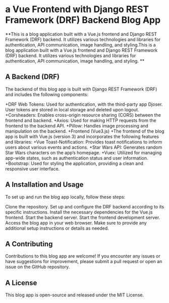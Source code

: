 # a Vue Frontend with Django REST Framework (DRF) Backend Blog App
**This is a blog application built with a Vue.js frontend and Django REST Framework (DRF) backend. It utilizes various technologies and libraries for authentication, API communication, image handling, and styling.This is a blog application built with a Vue.js frontend and Django REST Framework (DRF) backend. It utilizes various technologies and libraries for authentication, API communication, image handling, and styling.
**
## A Backend (DRF)
The backend of this blog app is built with Django REST Framework (DRF) and includes the following components:

+DRF Web Tokens: Used for authentication, with the third-party app Djoser. User tokens are stored in local storage and deleted upon logout.
+Corsheaders: Enables cross-origin resource sharing (CORS) between the frontend and backend.
+Axios: Used for making HTTP requests from the frontend to the backend API.
+Pillow: Handles image processing and manipulation on the backend.
+Frontend (Vue3.js)
+The frontend of the blog app is built with Vue.js (version 3) and incorporates the following features and libraries:
+Vue Toast-Notification: Provides toast notifications to inform users about various events and actions.
+Star Wars API: Generates random Star Wars characters on the app’s homepage.
+Vuex: Utilized for managing app-wide states, such as authentication status and user information.
+Bootstrap: Used for styling the application, providing a clean and responsive user interface.

## A Installation and Usage
To set up and run the blog app locally, follow these steps:

Clone the repository.
Set up and configure the DRF backend according to its specific instructions.
Install the necessary dependencies for the Vue.js frontend.
Start the backend server.
Start the frontend development server.
Access the blog app in your web browser.
Make sure to provide any additional setup instructions or details as needed.

## A Contributing
Contributions to this blog app are welcome! If you encounter any issues or have suggestions for improvement, please submit a pull request or open an issue on the GitHub repository.

## A License
This blog app is open-source and released under the MIT License.
